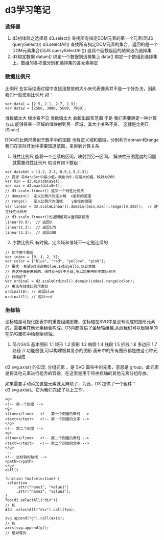 # d3学习笔记

### 选择器
1. d3初体验之选择器
d3.select()   查找所有指定DOM元素的第一个元素(同JS querySelect())
d3.selectAll()  查找所有指定DOM元素的集合，返回的是一个DOM元素集合(同JS querySelectAll())
这两个函数返回的结果选为选择集
2. d3绑定数据
datum()  绑定一个数据到选择集上
data()  绑定一个数组到选择集上，数组的各项值分别和选择集的各元素绑定


### 数据比例尺
比例尺  在实际绘画过程中直接用数值的大小来代表像素并不是一个好办法，因此我们一般使用比例尺
如：
```
var data1 = [2.5, 2.1, 2.7, 2.9];
var data2 = [2500, 3900, 5600, 7900];
```
当数值太大  根本看不见
当数值太大  会超出画布范围
于是 我们需要确定一种计算方式 能够将某一区域的值映射到另一区域，其大小关系不变、  这就是比例尺(Scale)

D3中的比例尺类似于数学中的函数 也有定义域和值域，分别称为domain和range  我们在实际开发中需要知道范围，来得到计算关系
1. 线性比例尺
能将一个连续的区间，映射到另一区间。
解决柱形图宽度的问题就需要线性比例尺
假设有如下数组：
```
var dataSet = [1.2, 2.3, 0.9,1.5,3.3];
// 要求 将dataSet中最小值，映射为0；将最大的值，映射为200
var min = d3.min(dataSet);
var max = d3.max(dataSet);
// d3.scale.linear() 返回一个线性比例尺
// domain()  定义比例尺的定义域  x坐标的范围
// range()   定义比例尺的值域    y坐标的范围
var linear = d3.scaleLinear().domain([min,max]).range([0,300]);  // 建立线性比例尺
// d3.scale.linear()的返回值可以当函数使用
linear(0.9);  // 返回0
linear(2.3);  // 返回175
linear(3.3);  // 返回300
```
2. 序数比例尺
有时候，定义域和值域不一定是连续的
```
// 如下两个数组
var index = [0, 1, 2, 3];
var color = ["blue", "red", "yellow", "pink"];
// 要求  希望0对应颜色blue,1对应yello,以此类推
// 但这些值是离散的，线性比例尺不合适,所以需要用到序数比例尺
// 代码如下  
var ordinal = d3.scaleOrdinal().domain(index).range(color);
// 用法与线性比例尺类似
ordinal(0); // 返回blue 
ordinal(1); // 返回red
```
### 坐标轴
坐标轴是可视化图表中的重要组建图像，坐标轴在SVG中是没有现成的图形元素的，需要用其他元素组合构成。D3内部提供了坐标轴组建,从而我们可以很简单的在SVG画布中绘制坐标轴。

1. 简介SVG 基本图形
 1.1 矩形<rect>
 1.2 圆形<circle>
 1.3 椭圆<ellipse>
 1.4 线段<line>
 1.5 折线<polyline>
 1.6 多边形<polygon>
 1.7 路径<path>  // 功能极强,可以构建极其复杂的图形
 画布中的所有图形都是由这七种元素组成

 d3.svg.axis() 的实现:
 分组元素 <g>，是 SVG 画布中的元素，意思是 group。此元素是将其他元素进行组合的容器，在这里是用于将坐标轴的其他元素分组存放。

如果需要手动添加这些元素就太麻烦了，为此，D3 提供了一个组件：d3.svg.axis()。它为我们完成了以上工作。
 ```
<g>
<!-- 第一个刻度 -->
<g>
<line></line>   <!-- 第一个刻度的直线 -->
<text></text>   <!-- 第一个刻度的文字 -->
</g>
<!-- 第二个刻度 -->
<g>
<line></line>   <!-- 第二个刻度的直线 -->
<text></text>   <!-- 第二个刻度的文字 -->
</g> 
...
<!-- 坐标轴的轴线 -->
<path></path>
</g>
call()
 ```
 
 ```
 function foo(selection) {
  selection
      .attr("name1", "value1")
      .attr("name2", "value2");
}
foo(d3.selectAll("div"))
// 和	
d3d .selectAll("div").call(foo);

svg.append("g").call(axis);
// 和
axis(svg.append(g)); 
// 是对等的
 ```
